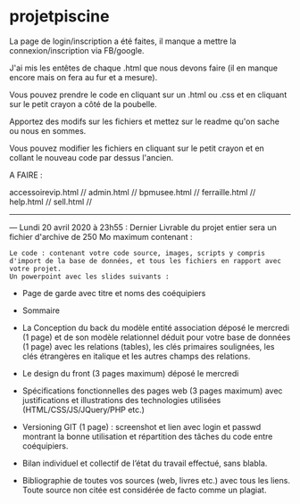 # projetpiscine

La page de login/inscription a été faites, il manque a mettre la connexion/inscription via FB/google.

J'ai mis les entêtes de chaque .html que nous devons faire (il en manque encore mais on fera au fur et a mesure).

Vous pouvez prendre le code en cliquant sur un .html ou .css et en cliquant sur le petit crayon a côté de la poubelle.

Apportez des modifs sur les fichiers et mettez sur le readme qu'on sache ou nous en sommes.

Vous pouvez modifier les fichiers en cliquant sur le petit crayon et en collant le nouveau code par dessus l'ancien.

A FAIRE :

accessoirevip.html // 
admin.html // 
bpmusee.html //
ferraille.html // 
help.html //
sell.html //

----------------------------------------------------------------------------------------------------------------------

— Lundi 20 avril 2020 à 23h55 : 
Dernier Livrable du projet entier sera un fichier d'archive de 250 Mo maximum contenant :

    Le code : contenant votre code source, images, scripts y compris d'import de la base de données, et tous les fichiers en rapport avec votre projet.
    Un powerpoint avec les slides suivants :
- Page de garde avec titre et noms des coéquipiers

- Sommaire

- La Conception du back du modèle entité association déposé le mercredi (1 page) et de son modèle relationnel déduit pour votre base de données (1 page) avec les relations (tables), les clés primaires soulignées, les clés étrangères en italique et les autres champs des relations.

- Le design du front  (3 pages maximum) déposé le mercredi 

- Spécifications fonctionnelles des pages web (3 pages maximum) avec justifications et illustrations des technologies utilisées  (HTML/CSS/JS/JQuery/PHP  etc.)

- Versioning GIT (1 page) : screenshot et lien avec login et passwd montrant la bonne utilisation et répartition des tâches du code entre coéquipiers.
- Bilan individuel et collectif de l’état du travail effectué, sans blabla.
- Bibliographie de toutes vos sources (web, livres etc.) avec tous les liens. Toute source non citée est considérée de facto comme un plagiat.
